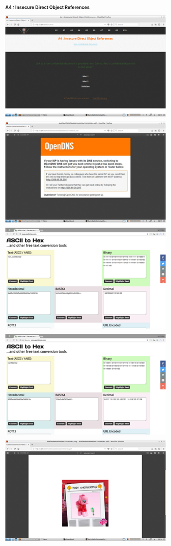 #### A4 : Insecure Direct Object References

![](images/4/1.png)

![](images/4/2.png)

![](images/4/3.png)

![](images/4/4.png)

![](images/4/5.png)